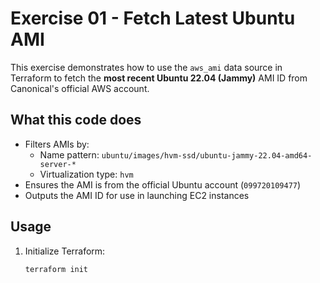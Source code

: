 # Exercise 01 - Fetch Latest Ubuntu AMI

This exercise demonstrates how to use the `aws_ami` data source in Terraform to fetch the **most recent Ubuntu 22.04 (Jammy)** AMI ID from Canonical's official AWS account.

## What this code does

- Filters AMIs by:
  - Name pattern: `ubuntu/images/hvm-ssd/ubuntu-jammy-22.04-amd64-server-*`
  - Virtualization type: `hvm`
- Ensures the AMI is from the official Ubuntu account (`099720109477`)
- Outputs the AMI ID for use in launching EC2 instances

## Usage

1. Initialize Terraform:
   ```bash
   terraform init
   ```
